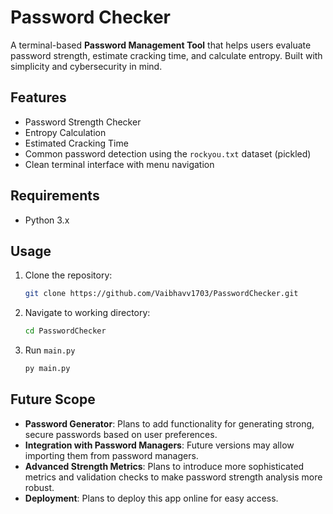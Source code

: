 # Password Checker
A terminal-based **Password Management Tool** that helps users evaluate password strength, estimate cracking time, and calculate entropy. Built with simplicity and cybersecurity in mind.

## Features
- Password Strength Checker  
- Entropy Calculation  
- Estimated Cracking Time  
- Common password detection using the `rockyou.txt` dataset (pickled)  
- Clean terminal interface with menu navigation

## Requirements
- Python 3.x

## Usage
1. Clone the repository:
      ```bash
      git clone https://github.com/Vaibhavv1703/PasswordChecker.git
      ```
2. Navigate to working directory:
      ```bash
      cd PasswordChecker
      ```
3. Run `main.py`
      ```bash
      py main.py
      ```
## Future Scope
- **Password Generator**: Plans to add functionality for generating strong, secure passwords based on user preferences.
- **Integration with Password Managers**: Future versions may allow importing them from password managers.
- **Advanced Strength Metrics**: Plans to introduce more sophisticated metrics and validation checks to make password strength analysis more robust.
- **Deployment**: Plans to deploy this app online for easy access.
